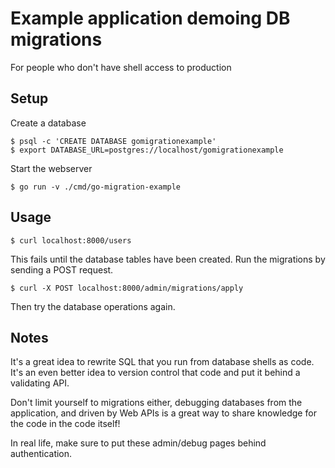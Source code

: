 # Example application demoing DB migrations

For people who don't have shell access to production

## Setup

Create a database

    $ psql -c 'CREATE DATABASE gomigrationexample'
	$ export DATABASE_URL=postgres://localhost/gomigrationexample

Start the webserver

    $ go run -v ./cmd/go-migration-example

## Usage

    $ curl localhost:8000/users

This fails until the database tables have been created.
Run the migrations by sending a POST request.

    $ curl -X POST localhost:8000/admin/migrations/apply

Then try the database operations again.

## Notes

It's a great idea to rewrite SQL that you run from database shells
as code. It's an even better idea to version control that code
and put it behind a validating API.

Don't limit yourself to migrations either, debugging databases from
the application, and driven by Web APIs is a great way to share
knowledge for the code in the code itself!

In real life, make sure to put these admin/debug pages behind authentication.
